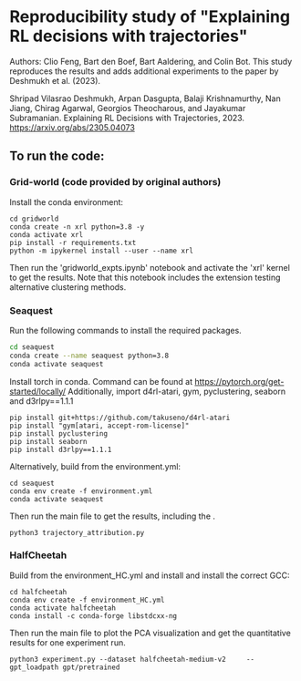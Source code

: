 # Reproducibility study of "Explaining RL decisions with trajectories"
Authors: Clio Feng, Bart den Boef, Bart Aaldering, and Colin Bot.
This study reproduces the results and adds additional experiments to the paper by Deshmukh et al. (2023).

Shripad Vilasrao Deshmukh, Arpan Dasgupta, Balaji Krishnamurthy, Nan Jiang, Chirag Agarwal, Georgios
Theocharous, and Jayakumar Subramanian. Explaining RL Decisions with Trajectories, 2023.
https://arxiv.org/abs/2305.04073

## To run the code: 
### Grid-world (code provided by original authors)
Install the conda environment:
~~~shell
cd gridworld
conda create -n xrl python=3.8 -y
conda activate xrl
pip install -r requirements.txt
python -m ipykernel install --user --name xrl
~~~~
Then run the 'gridworld_expts.ipynb' notebook and activate the 'xrl' kernel to get the results. 
Note that this notebook includes the extension testing alternative clustering methods.



### Seaquest 
Run the following commands to install the required packages.

~~~sh
cd seaquest
conda create --name seaquest python=3.8
conda activate seaquest
~~~

Install torch in conda. Command can be found at https://pytorch.org/get-started/locally/
Additionally, import d4rl-atari, gym, pyclustering, seaborn and d3rlpy==1.1.1

~~~shell
pip install git+https://github.com/takuseno/d4rl-atari 
pip install "gym[atari, accept-rom-license]" 
pip install pyclustering 
pip install seaborn 
pip install d3rlpy==1.1.1
~~~
Alternatively, build from the environment.yml:
~~~shell
cd seaquest
conda env create -f environment.yml
conda activate seaquest
~~~~
Then run the main file to get the results, including the .
~~~shell
python3 trajectory_attribution.py
~~~

### HalfCheetah 
Build from the environment_HC.yml and install and install the correct GCC:
~~~shell
cd halfcheetah
conda env create -f environment_HC.yml
conda activate halfcheetah
conda install -c conda-forge libstdcxx-ng
~~~~
Then run the main file to plot the PCA visualization and get the quantitative results for one experiment run.
~~~shell
python3 experiment.py --dataset halfcheetah-medium-v2     --gpt_loadpath gpt/pretrained
~~~

